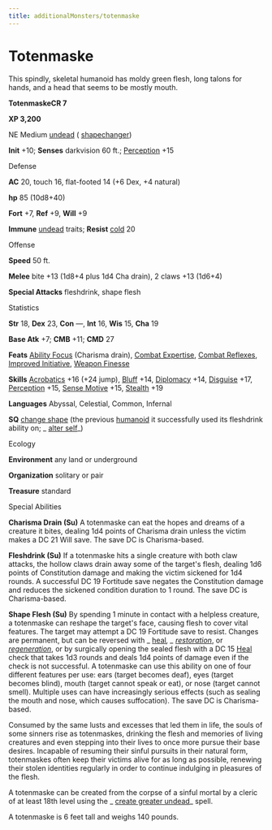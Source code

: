```yaml
---
title: additionalMonsters/totenmaske
---
```

# Totenmaske 

This spindly, skeletal humanoid has moldy green flesh, long talons for hands, and a head that seems to be mostly mouth.

**TotenmaskeCR 7**

**XP 3,200**

NE Medium [undead](monsters/creatureTypes.md#_undead) ( [shapechanger](monsters/creatureTypes.md#_shapechanger-subtype))

**Init** +10; **Senses** darkvision 60 ft.; [Perception](additionalMonsters/../skills/perception.md#_perception) +15

Defense

**AC** 20, touch 16, flat-footed 14 (+6 Dex, +4 natural)

**hp** 85 (10d8+40)

**Fort** +7, **Ref** +9, **Will** +9

**Immune** [undead](monsters/creatureTypes.md#_undead) traits; **Resist** [cold](monsters/creatureTypes.md#_cold-subtype) 20

Offense

**Speed** 50 ft.

**Melee** bite +13 (1d8+4 plus 1d4 Cha drain), 2 claws +13 (1d6+4)

**Special Attacks** fleshdrink, shape flesh

Statistics

**Str** 18, **Dex** 23, **Con** —, **Int** 16, **Wis** 15, **Cha** 19

**Base Atk** +7; **CMB** +11; **CMD** 27

**Feats** [Ability Focus](additionalMonsters/../monsters/monsterFeats.md#_ability-focus) (Charisma drain), [Combat Expertise](additionalMonsters/../feats.md#_combat-expertise), [Combat Reflexes](additionalMonsters/../feats.md#_combat-reflexes), [Improved Initiative](additionalMonsters/../feats.md#_improved-initiative), [Weapon Finesse](additionalMonsters/../feats.md#_weapon-finesse)

**Skills** [Acrobatics](additionalMonsters/../skills/acrobatics.md#_acrobatics) +16 (+24 jump), [Bluff](additionalMonsters/../skills/bluff.md#_bluff) +14, [Diplomacy](additionalMonsters/../skills/diplomacy.md#_diplomacy) +14, [Disguise](additionalMonsters/../skills/disguise.md#_disguise) +17, [Perception](additionalMonsters/../skills/perception.md#_perception) +15, [Sense Motive](additionalMonsters/../skills/senseMotive.md#_sense-motive) +15, [Stealth](additionalMonsters/../skills/stealth.md#_stealth) +19

**Languages** Abyssal, Celestial, Common, Infernal

**SQ** [change shape](monsters/universalMonsterRules.md#_change-shape) (the previous [humanoid](monsters/creatureTypes.md#_humanoid) it successfully used its fleshdrink ability on; _ [alter self](additionalMonsters/../spells/alterSelf.md#_alter-self)_)

Ecology

**Environment** any land or underground

**Organization** solitary or pair

**Treasure** standard

Special Abilities

**Charisma Drain (Su)** A totenmaske can eat the hopes and dreams of a creature it bites, dealing 1d4 points of Charisma drain unless the victim makes a DC 21 Will save. The save DC is Charisma-based.

**Fleshdrink (Su)** If a totenmaske hits a single creature with both claw attacks, the hollow claws drain away some of the target's flesh, dealing 1d6 points of Constitution damage and making the victim sickened for 1d4 rounds. A successful DC 19 Fortitude save negates the Constitution damage and reduces the sickened condition duration to 1 round. The save DC is Charisma-based.

**Shape Flesh (Su)** By spending 1 minute in contact with a helpless creature, a totenmaske can reshape the target's face, causing flesh to cover vital features. The target may attempt a DC 19 Fortitude save to resist. Changes are permanent, but can be reversed with _ [heal](additionalMonsters/../spells/heal.md#_heal)_, _ [restoration](additionalMonsters/../spells/restoration.md#_restoration)_, or [_regeneration_](additionalMonsters/../monsters/universalMonsterRules.md#_regeneration), or by surgically opening the sealed flesh with a DC 15 [Heal](additionalMonsters/../skills/heal.md#_heal) check that takes 1d3 rounds and deals 1d4 points of damage even if the check is not successful. A totenmaske can use this ability on one of four different features per use: ears (target becomes deaf), eyes (target becomes blind), mouth (target cannot speak or eat), or nose (target cannot smell). Multiple uses can have increasingly serious effects (such as sealing the mouth and nose, which causes suffocation). The save DC is Charisma-based.

Consumed by the same lusts and excesses that led them in life, the souls of some sinners rise as totenmaskes, drinking the flesh and memories of living creatures and even stepping into their lives to once more pursue their base desires. Incapable of resuming their sinful pursuits in their natural form, totenmaskes often keep their victims alive for as long as possible, renewing their stolen identities regularly in order to continue indulging in pleasures of the flesh.

A totenmaske can be created from the corpse of a sinful mortal by a cleric of at least 18th level using the _ [create greater undead](additionalMonsters/../spells/createGreaterUndead.md#_create-greater-undead)_ spell.

A totenmaske is 6 feet tall and weighs 140 pounds.

